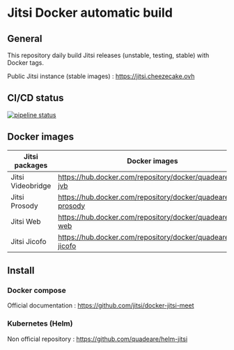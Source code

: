 # Jitsi Docker automatic build

## General

This repository daily build Jitsi releases (unstable, testing, stable) with Docker tags.

Public Jitsi instance (stable images) : https://jitsi.cheezecake.ovh

## CI/CD status
[![pipeline status](https://gitlab.com/quadeare/jitsi-docker-build/badges/master/pipeline.svg)](https://gitlab.com/quadeare/jitsi-docker-build/-/commits/master)

## Docker images


| Jitsi packages    | Docker images                                                   |
|-------------------|-----------------------------------------------------------------|
| Jitsi Videobridge | https://hub.docker.com/repository/docker/quadeare/jitsi-jvb     |
| Jitsi Prosody     | https://hub.docker.com/repository/docker/quadeare/jitsi-prosody |
| Jitsi Web         | https://hub.docker.com/repository/docker/quadeare/jitsi-web     |
| Jitsi Jicofo      | https://hub.docker.com/repository/docker/quadeare/jitsi-jicofo  |

## Install

### Docker compose

Official documentation : https://github.com/jitsi/docker-jitsi-meet

### Kubernetes (Helm)

Non official repository : https://github.com/quadeare/helm-jitsi